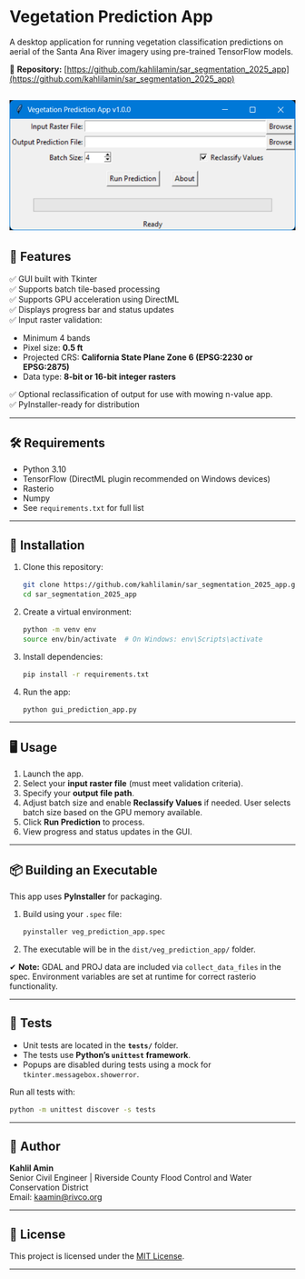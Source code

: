 
# Vegetation Prediction App

A desktop application for running vegetation classification predictions on aerial of the Santa Ana River imagery using pre-trained TensorFlow models.

🔗 **Repository:** [https://github.com/kahlilamin/sar_segmentation_2025_app](https://github.com/kahlilamin/sar_segmentation_2025_app)


![Alt text](images/app-screenshot.png)
---

## 🚀 Features

✅ GUI built with Tkinter  
✅ Supports batch tile-based processing  
✅ Supports GPU acceleration using DirectML  
✅ Displays progress bar and status updates  
✅ Input raster validation:
- Minimum 4 bands
- Pixel size: **0.5 ft**
- Projected CRS: **California State Plane Zone 6 (EPSG:2230 or EPSG:2875)**
- Data type: **8-bit or 16-bit integer rasters**

✅ Optional reclassification of output for use with mowing n-value app.  
✅ PyInstaller-ready for distribution

---

## 🛠 Requirements

- Python 3.10
- TensorFlow (DirectML plugin recommended on Windows devices)
- Rasterio
- Numpy
- See `requirements.txt` for full list

---

## 📂 Installation

1. Clone this repository:
   ```bash
   git clone https://github.com/kahlilamin/sar_segmentation_2025_app.git
   cd sar_segmentation_2025_app
   ```

2. Create a virtual environment:
   ```bash
   python -m venv env
   source env/bin/activate  # On Windows: env\Scripts\activate
   ```

3. Install dependencies:
   ```bash
   pip install -r requirements.txt
   ```

4. Run the app:
   ```bash
   python gui_prediction_app.py
   ```

---

## 🖥 Usage

1. Launch the app.  
2. Select your **input raster file** (must meet validation criteria).  
3. Specify your **output file path**.  
4. Adjust batch size and enable **Reclassify Values** if needed. User selects batch size based on the GPU memory available. 
5. Click **Run Prediction** to process.  
6. View progress and status updates in the GUI.

---

## 📦 Building an Executable

This app uses **PyInstaller** for packaging.

1. Build using your `.spec` file:
   ```bash
   pyinstaller veg_prediction_app.spec
   ```

2. The executable will be in the `dist/veg_prediction_app/` folder.

✔ **Note:** GDAL and PROJ data are included via `collect_data_files` in the spec. Environment variables are set at runtime for correct rasterio functionality.

---

## 🧪 Tests

- Unit tests are located in the **`tests/`** folder.
- The tests use **Python’s `unittest` framework**.
- Popups are disabled during tests using a mock for `tkinter.messagebox.showerror`.

Run all tests with:
```bash
python -m unittest discover -s tests
```

---
## 👤 Author

**Kahlil Amin**  
Senior Civil Engineer | Riverside County Flood Control and Water Conservation District  
Email: [kaamin@rivco.org](mailto:kaamin@rivco.org)

---

## 📄 License

This project is licensed under the [MIT License](LICENSE).

---